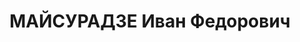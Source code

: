 ---
title: МАЙСУРАДЗЕ Иван Федорович
description: "Род. в 1892, г.Тбилиси, грузин. Звание: 03.07.1936 - бригвоенюрист.\
  \ \n  председатель ВТ ПВО НКВД Закавказского округа. \n  Осужден 02.12.1937. Орган,\
  \ вынесший решение — тройка при НКВД Грузинской ССР. Решение: ВМН. расстрелян 11.12.1937."
---